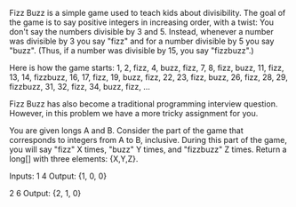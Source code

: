 Fizz Buzz is a simple game used to teach kids about divisibility. The goal of the game is to say positive integers in increasing order, with a twist: You don't say the numbers divisible by 3 and 5. Instead, whenever a number was divisible by 3 you say "fizz" and for a number divisible by 5 you say "buzz". (Thus, if a number was divisible by 15, you say "fizzbuzz".)

Here is how the game starts: 1, 2, fizz, 4, buzz, fizz, 7, 8, fizz, buzz, 11, fizz, 13, 14, fizzbuzz, 16, 17, fizz, 19, buzz, fizz, 22, 23, fizz, buzz, 26, fizz, 28, 29, fizzbuzz, 31, 32, fizz, 34, buzz, fizz, ...

Fizz Buzz has also become a traditional programming interview question. However, in this problem we have a more tricky assignment for you.

You are given longs A and B. Consider the part of the game that corresponds to integers from A to B, inclusive. During this part of the game, you will say "fizz" X times, "buzz" Y times, and "fizzbuzz" Z times. Return a long[] with three elements: {X,Y,Z}.

Inputs: 
1
4
Output: {1, 0, 0}

2
6
Output: {2, 1, 0}